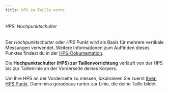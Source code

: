 ```yaml
---
title: HPS zu Taille vorne
---
```


<Note>

###### HPS: Hochpunktschulter

Der _Hochpunktschulter_ oder _HPS_ Punkt wird als Basis für mehrere vertikale Messungen verwendet.
Weitere Informationen zum Auffinden dieses Punktes findest du in der [HPS-Dokumentation](/docs/measurements/hps/).

</Note>

Die **Hochpunktschulter (HPS) zur Taillenvorrichtung** verläuft von der HPS bis zur Taillenlinie an der Vorderseite deines Körpers.

Um Ihre HPS an der Vorderseite zu messen, lokalisieren Sie zuerst [Ihren HPS Punkt](/docs/measurements/hps/). Dann miss geradeaus runter zur Linie, die deine Taille bildet.
